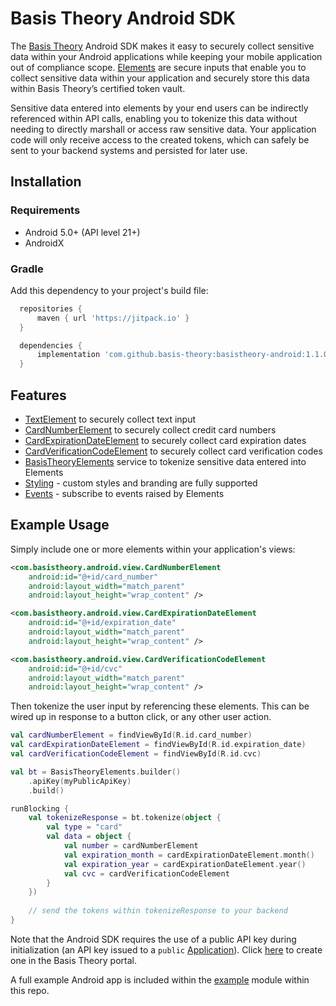 # Basis Theory Android SDK

The [Basis Theory](https://basistheory.com) Android SDK makes it easy to securely collect sensitive 
data within your Android applications while keeping your mobile application out of compliance scope. 
[Elements](https://docs.basistheory.com/elements) are secure inputs that enable you to collect
sensitive data within your application and securely store this data within Basis Theory’s certified 
token vault.

Sensitive data entered into elements by your end users can be indirectly referenced within API
calls, enabling you to tokenize this data without needing to directly marshall or access raw
sensitive data. Your application code will only receive access to the created tokens, which can 
safely be sent to your backend systems and persisted for later use.

## Installation

### Requirements

- Android 5.0+ (API level 21+)
- AndroidX

### Gradle

Add this dependency to your project's build file:

```groovy
  repositories {
      maven { url 'https://jitpack.io' }
  }

  dependencies {
      implementation 'com.github.basis-theory:basistheory-android:1.1.0'
  }
```

## Features

- [TextElement](docs/TextElement.md) to securely collect text input
- [CardNumberElement](docs/CardNumberElement.md) to securely collect credit card numbers
- [CardExpirationDateElement](docs/CardExpirationDateElement.md) to securely collect card expiration dates
- [CardVerificationCodeElement](docs/CardVerificationCodeElement.md) to securely collect card verification codes
- [BasisTheoryElements](docs/BasisTheoryElements.md) service to tokenize sensitive data entered into Elements
- [Styling](docs/Styling.md) - custom styles and branding are fully supported
- [Events](docs/Events.md) - subscribe to events raised by Elements

## Example Usage

Simply include one or more elements within your application's views:

```xml
<com.basistheory.android.view.CardNumberElement
    android:id="@+id/card_number"
    android:layout_width="match_parent"
    android:layout_height="wrap_content" />

<com.basistheory.android.view.CardExpirationDateElement
    android:id="@+id/expiration_date"
    android:layout_width="match_parent"
    android:layout_height="wrap_content" />

<com.basistheory.android.view.CardVerificationCodeElement
    android:id="@+id/cvc"
    android:layout_width="match_parent"
    android:layout_height="wrap_content" />
```

Then tokenize the user input by referencing these elements. This can be wired up in response to a 
button click, or any other user action.

```kotlin
val cardNumberElement = findViewById(R.id.card_number)
val cardExpirationDateElement = findViewById(R.id.expiration_date)
val cardVerificationCodeElement = findViewById(R.id.cvc)

val bt = BasisTheoryElements.builder()
    .apiKey(myPublicApiKey)
    .build()

runBlocking {
    val tokenizeResponse = bt.tokenize(object {
        val type = "card"
        val data = object {
            val number = cardNumberElement
            val expiration_month = cardExpirationDateElement.month()
            val expiration_year = cardExpirationDateElement.year()
            val cvc = cardVerificationCodeElement
        }
    })
    
    // send the tokens within tokenizeResponse to your backend
}
```

Note that the Android SDK requires the use of a public API key during initialization 
(an API key issued to a `public` [Application](https://developers.basistheory.com/concepts/access-controls/#what-are-applications)).
Click [here](https://portal.basistheory.com/applications/create?permissions=token%3Acreate&type=public.) 
to create one in the Basis Theory portal.

A full example Android app is included within the [example](example) module within this repo.
